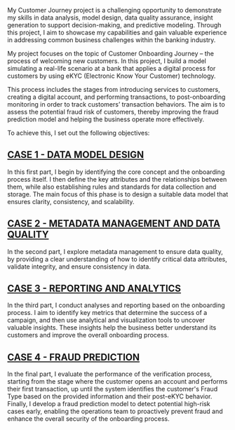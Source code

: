My Customer Journey project is a challenging opportunity to demonstrate my skills in data analysis, model design, data quality assurance, insight generation to support decision-making, and predictive modeling. Through this project, I aim to showcase my capabilities and gain valuable experience in addressing common business challenges within the banking industry.

My project focuses on the topic of Customer Onboarding Journey – the process of welcoming new customers. In this project, I build a model simulating a real-life scenario at a bank that applies a digital process for customers by using eKYC (Electronic Know Your Customer) technology.

This process includes the stages from introducing services to customers, creating a digital account, and performing transactions, to post-onboarding monitoring in order to track customers’ transaction behaviors. The aim is to assess the potential fraud risk of customers, thereby improving the fraud prediction model and helping the business operate more effectively.

To achieve this, I set out the following objectives:

## [CASE 1 - DATA MODEL DESIGN](https://github.com/quachquoccuong2904/Customer-Journey/tree/main/CASE%201%20-%20DATA%20MODEL%20DESIGN)

In this first part, I begin by identifying the core concept and the onboarding process itself. I then define the key attributes and the relationships between them, while also establishing rules and standards for data collection and storage. The main focus of this phase is to design a suitable data model that ensures clarity, consistency, and scalability.

## [CASE 2 - METADATA MANAGEMENT AND DATA QUALITY](https://github.com/quachquoccuong2904/Customer-Journey/tree/main/CASE%202%20-%20METADATA%20MANAGEMENT%20AND%20DATA%20QUALITY)

In the second part, I explore metadata management to ensure data quality, by providing a clear understanding of how to identify critical data attributes, validate integrity, and ensure consistency in data.

## [CASE 3 - REPORTING AND ANALYTICS](https://github.com/quachquoccuong2904/Customer-Journey/tree/main/CASE%203%20-%20REPORTING%20AND%20ANALYTICS)

In the third part, I conduct analyses and reporting based on the onboarding process. I aim to identify key metrics that determine the success of a campaign, and then use analytical and visualization tools to uncover valuable insights. These insights help the business better understand its customers and improve the overall onboarding process.

## [CASE 4 - FRAUD PREDICTION](https://github.com/quachquoccuong2904/Customer-Journey/tree/main/CASE%204%20-%20FRAUD%20PREDICTION)

In the final part, I evaluate the performance of the verification process, starting from the stage where the customer opens an account and performs their first transaction, up until the system identifies the customer's Fraud Type based on the provided information and their post-eKYC behavior. Finally, I develop a fraud prediction model to detect potential high-risk cases early, enabling the operations team to proactively prevent fraud and enhance the overall security of the onboarding process.
